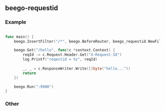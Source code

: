 ## beego-requestid

### Example

```go

func main() {
	beego.InsertFilter("/*", beego.BeforeRouter, beego_requestid.NewFilter())

	beego.Get("/hello", func(c *context.Context) {
		reqId := c.Request.Header.Get("X-Request-Id")
		log.Printf("reqestid = %s", reqId)
		
		_, _ = c.ResponseWriter.Write([]byte("hello..."))
		return
	})

	beego.Run(":9900")
}

```


### Other   
